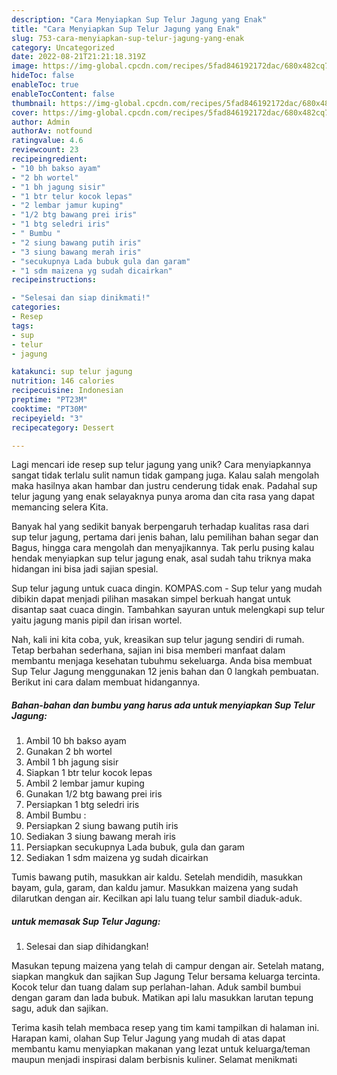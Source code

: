 ```yaml
---
description: "Cara Menyiapkan Sup Telur Jagung yang Enak"
title: "Cara Menyiapkan Sup Telur Jagung yang Enak"
slug: 753-cara-menyiapkan-sup-telur-jagung-yang-enak
category: Uncategorized
date: 2022-08-21T21:21:18.319Z
image: https://img-global.cpcdn.com/recipes/5fad846192172dac/680x482cq70/sup-telur-jagung-foto-resep-utama.jpg
hideToc: false
enableToc: true
enableTocContent: false
thumbnail: https://img-global.cpcdn.com/recipes/5fad846192172dac/680x482cq70/sup-telur-jagung-foto-resep-utama.jpg
cover: https://img-global.cpcdn.com/recipes/5fad846192172dac/680x482cq70/sup-telur-jagung-foto-resep-utama.jpg
author: Admin
authorAv: notfound
ratingvalue: 4.6
reviewcount: 23
recipeingredient:
- "10 bh bakso ayam"
- "2 bh wortel"
- "1 bh jagung sisir"
- "1 btr telur kocok lepas"
- "2 lembar jamur kuping"
- "1/2 btg bawang prei iris"
- "1 btg seledri iris"
- " Bumbu "
- "2 siung bawang putih iris"
- "3 siung bawang merah iris"
- "secukupnya Lada bubuk gula dan garam"
- "1 sdm maizena yg sudah dicairkan"
recipeinstructions:

- "Selesai dan siap dinikmati!"
categories:
- Resep
tags:
- sup
- telur
- jagung

katakunci: sup telur jagung 
nutrition: 146 calories
recipecuisine: Indonesian
preptime: "PT23M"
cooktime: "PT30M"
recipeyield: "3"
recipecategory: Dessert

---
```





Lagi mencari ide resep sup telur jagung yang unik? Cara menyiapkannya sangat tidak terlalu sulit namun tidak gampang juga. Kalau salah mengolah maka hasilnya akan hambar dan justru cenderung tidak enak. Padahal sup telur jagung yang enak selayaknya punya aroma dan cita rasa yang dapat memancing selera Kita.





Banyak hal yang sedikit banyak berpengaruh terhadap kualitas rasa dari sup telur jagung, pertama dari jenis bahan, lalu pemilihan bahan segar dan Bagus, hingga cara mengolah dan menyajikannya. Tak perlu pusing kalau hendak menyiapkan sup telur jagung enak,      asal sudah tahu triknya maka hidangan ini bisa jadi sajian spesial.














Sup telur jagung untuk cuaca dingin. KOMPAS.com - Sup telur yang mudah dibikin dapat menjadi pilihan masakan simpel berkuah hangat untuk disantap saat cuaca dingin. Tambahkan sayuran untuk melengkapi sup telur yaitu jagung manis pipil dan irisan wortel.






Nah, kali ini kita coba, yuk, kreasikan sup telur jagung sendiri di rumah. Tetap berbahan sederhana, sajian ini bisa memberi manfaat dalam membantu menjaga kesehatan tubuhmu sekeluarga. Anda bisa membuat Sup Telur Jagung menggunakan 12 jenis bahan dan 0 langkah pembuatan. Berikut ini cara dalam membuat hidangannya.

<!--inarticleads1-->

##### Bahan-bahan dan bumbu yang harus ada untuk menyiapkan Sup Telur Jagung:

1. Ambil 10 bh bakso ayam
1. Gunakan 2 bh wortel
1. Ambil 1 bh jagung sisir
1. Siapkan 1 btr telur kocok lepas
1. Ambil 2 lembar jamur kuping
1. Gunakan 1/2 btg bawang prei iris
1. Persiapkan 1 btg seledri iris
1. Ambil  Bumbu :
1. Persiapkan 2 siung bawang putih iris
1. Sediakan 3 siung bawang merah iris
1. Persiapkan secukupnya Lada bubuk, gula dan garam
1. Sediakan 1 sdm maizena yg sudah dicairkan


Tumis bawang putih, masukkan air kaldu. Setelah mendidih, masukkan bayam, gula, garam, dan kaldu jamur. Masukkan maizena yang sudah dilarutkan dengan air. Kecilkan api lalu tuang telur sambil diaduk-aduk. 

<!--inarticleads2-->

#####  untuk memasak Sup Telur Jagung:


1. Selesai dan siap dihidangkan!

Masukan tepung maizena yang telah di campur dengan air. Setelah matang, siapkan mangkuk dan sajikan Sup Jagung Telur bersama keluarga tercinta. Kocok telur dan tuang dalam sup perlahan-lahan. Aduk sambil bumbui dengan garam dan lada bubuk. Matikan api lalu masukkan larutan tepung sagu, aduk dan sajikan. 

Terima kasih telah membaca resep yang tim kami tampilkan di halaman ini. Harapan kami, olahan Sup Telur Jagung yang mudah di atas dapat membantu kamu menyiapkan makanan yang lezat untuk keluarga/teman maupun menjadi inspirasi dalam berbisnis kuliner. Selamat menikmati
